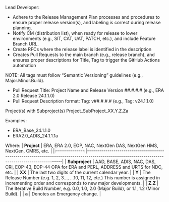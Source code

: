 Lead Developer:
- Adhere to the Release Management Plan processes and procedures to ensure proper release version(s), and labeling is correct during release planning.
- Notify CM (distribution list), when ready for release to lower environments (e.g., SIT, CAT, UAT, PATCH, etc.), and include Feature Branch URL.
- Create RFCs where the release label is identified in the description
- Creates Pull Requests to the main branch (e.g., release branch), and ensures proper descriptions for Title, Tag to trigger the GitHub Actions automation

NOTE: All tags must follow “Semantic Versioning” guidelines (e.g., Major.Minor.Build). 
-	Pull Request Title: Project Name and Release Version ##.#.#.# (e.g., ERA 2.0 Release 24.1.1.0)
-	Pull Request Description format: Tag: v##.#.#.# (e.g., Tag: v24.1.1.0)

Project(s) with Subproject(s) 
Project_SubProject_XX.Y.Z.Za

Examples:  
- ERA_Base_24.1.1.0
- ERA2.0_ADIS_24.1.1.1a

Where:
|   **Project**  | ERA, ERA 2.0, EOP, NAC, NextGen DAS, NextGen HMS, NextGen, CMRS, etc.                                                                          |
|:--------------:|------------------------------------------------------------------------------------------------------------------------------------------------|
| **Subproject** | AAD, BASE, ADIS, NAC, DAS, CRI, EOP-43, EOP-44 OPA for ERA and PERL, ADDRESS and URTS for NDC, etc.                                            |
|     **XX**     | The last two digits of the current calendar year.                                                                                              |
|      **Y**     | The Release Number (e.g. 1, 2, 3…, …10, 11, 12, etc.) This number is assigned in incrementing order and corresponds to new major developments. |
|     **Z.Z**    | The Iterative Build Number, e.g. 0.0, 1.0, 2.0 (Major Build), or 1.1, 1.2 (Minor Build).                                                       |
|      **a**     | Denotes an Emergency change.                                                                                                                   |
